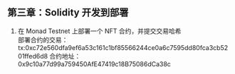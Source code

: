 ## 第三章：Solidity 开发到部署

1. 在 Monad Testnet 上部署一个 NFT 合约，并提交交易哈希  
   部署合约的交易： tx:0xc72e560dfa9ef6a53c161c1bf85566244ce0a6c7595dd80fca3cb5201ffed6d8
   合约地址：0x9c10a77d99a759450AfE47419c18B75086dCa38c
